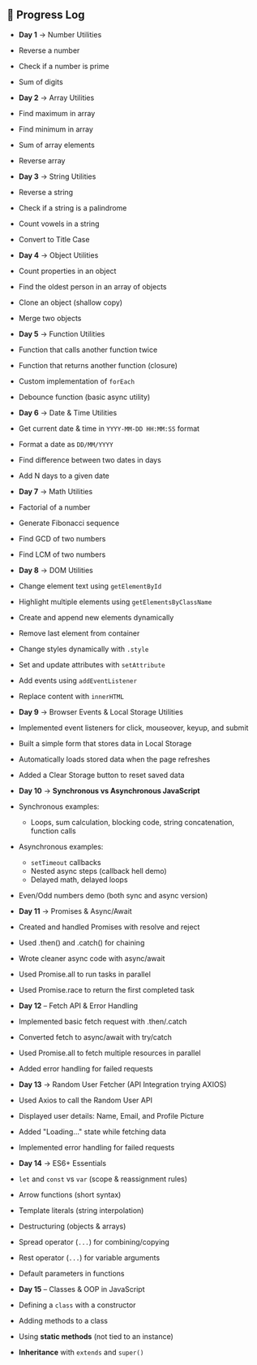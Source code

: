 ## 📅 Progress Log

 - **Day 1** → Number Utilities  
  - Reverse a number  
  - Check if a number is prime  
  - Sum of digits  

 - **Day 2** → Array Utilities  
  - Find maximum in array  
  - Find minimum in array  
  - Sum of array elements  
  - Reverse array  

 - **Day 3** → String Utilities  
  - Reverse a string  
  - Check if a string is a palindrome  
  - Count vowels in a string  
  - Convert to Title Case

 - **Day 4** → Object Utilities  
  - Count properties in an object  
  - Find the oldest person in an array of objects  
  - Clone an object (shallow copy)  
  - Merge two objects  

 - **Day 5** → Function Utilities  
  - Function that calls another function twice  
  - Function that returns another function (closure)  
  - Custom implementation of `forEach`  
  - Debounce function (basic async utility)  

 - **Day 6** → Date & Time Utilities  
  - Get current date & time in `YYYY-MM-DD HH:MM:SS` format  
  - Format a date as `DD/MM/YYYY`  
  - Find difference between two dates in days  
  - Add N days to a given date   

 - **Day 7** → Math Utilities  
  - Factorial of a number  
  - Generate Fibonacci sequence  
  - Find GCD of two numbers  
  - Find LCM of two numbers  

 - **Day 8** → DOM Utilities  
  - Change element text using `getElementById`  
  - Highlight multiple elements using `getElementsByClassName`  
  - Create and append new elements dynamically  
  - Remove last element from container  
  - Change styles dynamically with `.style`  
  - Set and update attributes with `setAttribute`  
  - Add events using `addEventListener`  
  - Replace content with `innerHTML`  

 - **Day 9** → Browser Events & Local Storage Utilities
  - Implemented event listeners for click, mouseover, keyup, and submit
  - Built a simple form that stores data in Local Storage
  - Automatically loads stored data when the page refreshes
  - Added a Clear Storage button to reset saved data


 - **Day 10** → **Synchronous vs Asynchronous JavaScript**  
  - Synchronous examples:
    - Loops, sum calculation, blocking code, string concatenation, function calls  
  - Asynchronous examples:
    - `setTimeout` callbacks  
    - Nested async steps (callback hell demo)  
    - Delayed math, delayed loops  
  - Even/Odd numbers demo (both sync and async version) 


 - **Day 11** → Promises & Async/Await
  - Created and handled Promises with resolve and reject
  - Used .then() and .catch() for chaining
  - Wrote cleaner async code with async/await
  - Used Promise.all to run tasks in parallel
  - Used Promise.race to return the first completed task

 - **Day 12** – Fetch API & Error Handling
  - Implemented basic fetch request with .then/.catch
  - Converted fetch to async/await with try/catch
  - Used Promise.all to fetch multiple resources in parallel
  - Added error handling for failed requests

 - **Day 13** → Random User Fetcher (API Integration trying AXIOS)
  - Used Axios to call the Random User API
  - Displayed user details: Name, Email, and Profile Picture
  - Added "Loading..." state while fetching data
  - Implemented error handling for failed requests

 - **Day 14** → ES6+ Essentials  
  - `let` and `const` vs `var` (scope & reassignment rules)  
  - Arrow functions (short syntax)  
  - Template literals (string interpolation)  
  - Destructuring (objects & arrays)  
  - Spread operator (`...`) for combining/copying  
  - Rest operator (`...`) for variable arguments  
  - Default parameters in functions  


 - **Day 15** – Classes & OOP in JavaScript
  - Defining a `class` with a constructor
  - Adding methods to a class
  - Using **static methods** (not tied to an instance)
  - **Inheritance** with `extends` and `super()`